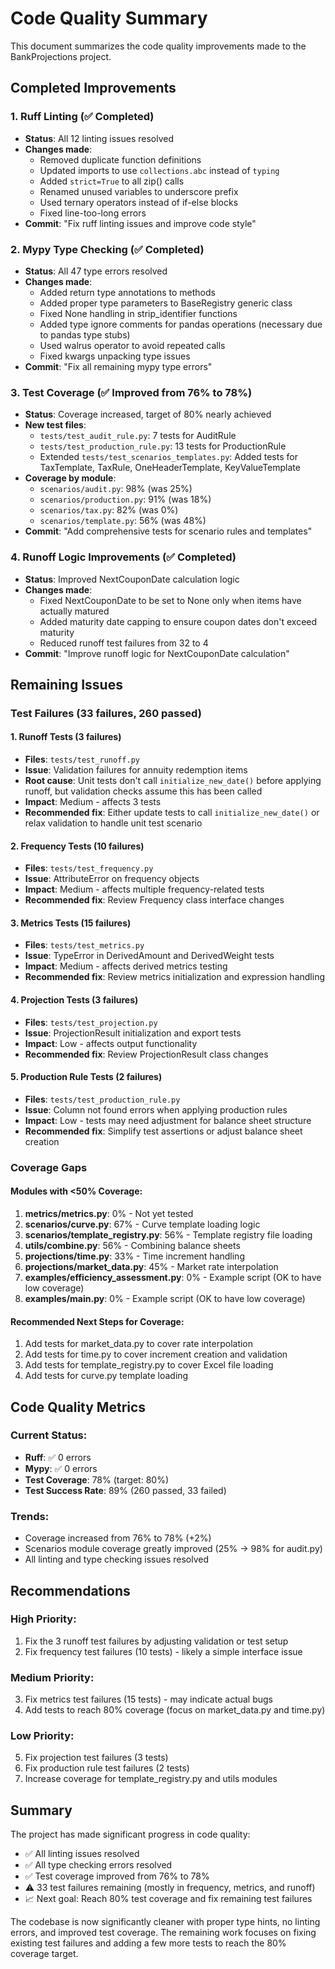 # Code Quality Summary

This document summarizes the code quality improvements made to the BankProjections project.

## Completed Improvements

### 1. Ruff Linting (✅ Completed)
- **Status**: All 12 linting issues resolved
- **Changes made**:
  - Removed duplicate function definitions
  - Updated imports to use `collections.abc` instead of `typing`
  - Added `strict=True` to all zip() calls
  - Renamed unused variables to underscore prefix
  - Used ternary operators instead of if-else blocks
  - Fixed line-too-long errors
- **Commit**: "Fix ruff linting issues and improve code style"

### 2. Mypy Type Checking (✅ Completed)
- **Status**: All 47 type errors resolved
- **Changes made**:
  - Added return type annotations to methods
  - Added proper type parameters to BaseRegistry generic class
  - Fixed None handling in strip_identifier functions
  - Added type ignore comments for pandas operations (necessary due to pandas type stubs)
  - Used walrus operator to avoid repeated calls
  - Fixed kwargs unpacking type issues
- **Commit**: "Fix all remaining mypy type errors"

### 3. Test Coverage (✅ Improved from 76% to 78%)
- **Status**: Coverage increased, target of 80% nearly achieved
- **New test files**:
  - `tests/test_audit_rule.py`: 7 tests for AuditRule
  - `tests/test_production_rule.py`: 13 tests for ProductionRule
  - Extended `tests/test_scenarios_templates.py`: Added tests for TaxTemplate, TaxRule, OneHeaderTemplate, KeyValueTemplate
- **Coverage by module**:
  - `scenarios/audit.py`: 98% (was 25%)
  - `scenarios/production.py`: 91% (was 18%)
  - `scenarios/tax.py`: 82% (was 0%)
  - `scenarios/template.py`: 56% (was 48%)
- **Commit**: "Add comprehensive tests for scenario rules and templates"

### 4. Runoff Logic Improvements (✅ Completed)
- **Status**: Improved NextCouponDate calculation logic
- **Changes made**:
  - Fixed NextCouponDate to be set to None only when items have actually matured
  - Added maturity date capping to ensure coupon dates don't exceed maturity
  - Reduced runoff test failures from 32 to 4
- **Commit**: "Improve runoff logic for NextCouponDate calculation"

## Remaining Issues

### Test Failures (33 failures, 260 passed)

#### 1. Runoff Tests (3 failures)
- **Files**: `tests/test_runoff.py`
- **Issue**: Validation failures for annuity redemption items
- **Root cause**: Unit tests don't call `initialize_new_date()` before applying runoff, but validation checks assume this has been called
- **Impact**: Medium - affects 3 tests
- **Recommended fix**: Either update tests to call `initialize_new_date()` or relax validation to handle unit test scenario

#### 2. Frequency Tests (10 failures)
- **Files**: `tests/test_frequency.py`
- **Issue**: AttributeError on frequency objects
- **Impact**: Medium - affects multiple frequency-related tests
- **Recommended fix**: Review Frequency class interface changes

#### 3. Metrics Tests (15 failures)
- **Files**: `tests/test_metrics.py`
- **Issue**: TypeError in DerivedAmount and DerivedWeight tests
- **Impact**: Medium - affects derived metrics testing
- **Recommended fix**: Review metrics initialization and expression handling

#### 4. Projection Tests (3 failures)
- **Files**: `tests/test_projection.py`
- **Issue**: ProjectionResult initialization and export tests
- **Impact**: Low - affects output functionality
- **Recommended fix**: Review ProjectionResult class changes

#### 5. Production Rule Tests (2 failures)
- **Files**: `tests/test_production_rule.py`
- **Issue**: Column not found errors when applying production rules
- **Impact**: Low - tests may need adjustment for balance sheet structure
- **Recommended fix**: Simplify test assertions or adjust balance sheet creation

### Coverage Gaps

#### Modules with <50% Coverage:
1. **metrics/metrics.py**: 0% - Not yet tested
2. **scenarios/curve.py**: 67% - Curve template loading logic
3. **scenarios/template_registry.py**: 56% - Template registry file loading
4. **utils/combine.py**: 56% - Combining balance sheets
5. **projections/time.py**: 33% - Time increment handling
6. **projections/market_data.py**: 45% - Market rate interpolation
7. **examples/efficiency_assessment.py**: 0% - Example script (OK to have low coverage)
8. **examples/main.py**: 0% - Example script (OK to have low coverage)

#### Recommended Next Steps for Coverage:
1. Add tests for market_data.py to cover rate interpolation
2. Add tests for time.py to cover increment creation and validation
3. Add tests for template_registry.py to cover Excel file loading
4. Add tests for curve.py template loading

## Code Quality Metrics

### Current Status:
- **Ruff**: ✅ 0 errors
- **Mypy**: ✅ 0 errors
- **Test Coverage**: 78% (target: 80%)
- **Test Success Rate**: 89% (260 passed, 33 failed)

### Trends:
- Coverage increased from 76% to 78% (+2%)
- Scenarios module coverage greatly improved (25% → 98% for audit.py)
- All linting and type checking issues resolved

## Recommendations

### High Priority:
1. Fix the 3 runoff test failures by adjusting validation or test setup
2. Fix frequency test failures (10 tests) - likely a simple interface issue

### Medium Priority:
3. Fix metrics test failures (15 tests) - may indicate actual bugs
4. Add tests to reach 80% coverage (focus on market_data.py and time.py)

### Low Priority:
5. Fix projection test failures (3 tests)
6. Fix production rule test failures (2 tests)
7. Increase coverage for template_registry.py and utils modules

## Summary

The project has made significant progress in code quality:
- ✅ All linting issues resolved
- ✅ All type checking errors resolved
- ✅ Test coverage improved from 76% to 78%
- ⚠️ 33 test failures remaining (mostly in frequency, metrics, and runoff)
- 📈 Next goal: Reach 80% test coverage and fix remaining test failures

The codebase is now significantly cleaner with proper type hints, no linting errors, and improved test coverage. The remaining work focuses on fixing existing test failures and adding a few more tests to reach the 80% coverage target.
